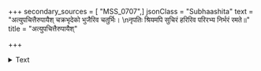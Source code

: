 +++
secondary_sources = [ "MSS_0707",]
jsonClass = "Subhaashita"
text = "अत्युपचित्तैरुपायैश् चक्रभृदेको भुजैरिव चतुर्भिः।  \nनृपतिः श्रियमपि सुचिरं हरिरिव परिरभ्य निर्भरं रमते॥"
title = "अत्युपचित्तैरुपायैश्"

+++

<details><summary>Text</summary>

अत्युपचित्तैरुपायैश् चक्रभृदेको भुजैरिव चतुर्भिः।  
नृपतिः श्रियमपि सुचिरं हरिरिव परिरभ्य निर्भरं रमते॥
</details>
